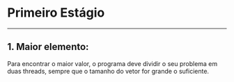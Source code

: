 # Primeiro Estágio

---
## 1. Maior elemento:

Para encontrar o maior valor, o programa deve dividir o seu problema em duas threads, sempre que o tamanho do vetor for grande o suficiente. 